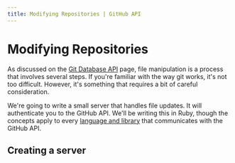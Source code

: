 ```yaml
---
title: Modifying Repositories | GitHub API
---
```


# Modifying Repositories

As discussed on the [Git Database API][git DB API] page, file manipulation is a process
that involves several steps. If you're familiar with the way git works, it's not 
too difficult. However, it's something that requires a bit of careful consideration.

We're going to write a small server that handles file updates. It will authenticate
you to the GitHub API. We'll be writing this in Ruby, though the concepts apply
to every [language and library][libraries] that
communicates with the GitHub API.

## Creating a server


[git DB API]: /v3/git/
[libraries]: http://developer.github.com/v3/libraries/